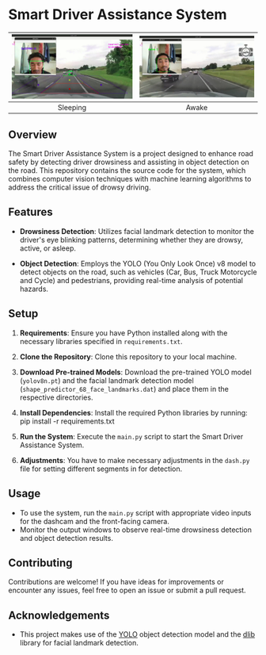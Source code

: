 # Smart Driver Assistance System

| ![Image 1](im1.png) | ![Image 2](im2.png) |
|:-------------------:|:-------------------:|
|      Sleeping       |        Awake        |

## Overview

The Smart Driver Assistance System is a project designed to enhance road safety by detecting driver drowsiness and assisting in object detection on the road. This repository contains the source code for the system, which combines computer vision techniques with machine learning algorithms to address the critical issue of drowsy driving.

## Features

- **Drowsiness Detection**: Utilizes facial landmark detection to monitor the driver's eye blinking patterns, determining whether they are drowsy, active, or asleep.
  
- **Object Detection**: Employs the YOLO (You Only Look Once) v8 model to detect objects on the road, such as vehicles (Car, Bus, Truck Motorcycle and Cycle) and pedestrians, providing real-time analysis of potential hazards.

## Setup

1. **Requirements**: Ensure you have Python installed along with the necessary libraries specified in `requirements.txt`.

2. **Clone the Repository**: Clone this repository to your local machine.

3. **Download Pre-trained Models**: Download the pre-trained YOLO model (`yolov8n.pt`) and the facial landmark detection model (`shape_predictor_68_face_landmarks.dat`) and place them in the respective directories.

4. **Install Dependencies**: Install the required Python libraries by running:
pip install -r requirements.txt

5. **Run the System**: Execute the `main.py` script to start the Smart Driver Assistance System.
6. **Adjustments**: You have to make necessary adjustments in the `dash.py` file for setting different segments in for detection.

## Usage

- To use the system, run the `main.py` script with appropriate video inputs for the dashcam and the front-facing camera.
- Monitor the output windows to observe real-time drowsiness detection and object detection results.

## Contributing

Contributions are welcome! If you have ideas for improvements or encounter any issues, feel free to open an issue or submit a pull request.


## Acknowledgements

- This project makes use of the [YOLO](https://github.com/ultralytics/ultralytics) object detection model and the [dlib](http://dlib.net/) library for facial landmark detection.

